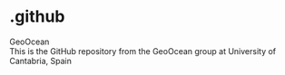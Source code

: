 # .github
GeoOcean\
This is the GitHub repository from the GeoOcean group at University of Cantabria, Spain
